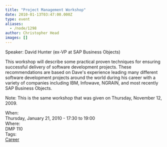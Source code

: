 ```yaml
---
title: "Project Management Workshop"
date: 2010-01-13T03:47:00.000Z
type: event
aliases:
  - /node/1298
author: Christopher Head
images: []
---
```


<div class="field field-name-body field-type-text-with-summary field-label-hidden"><div class="field-items"><div class="field-item even"><p>Speaker: David Hunter (ex-VP at SAP Business Objects)</p>
<p>This workshop will describe some practical proven techniques for ensuring successful delivery of software development projects. These recommendations are based on Dave&apos;s experience leading many different software development projects around the world during his career with a variety of companies including IBM, Infowave, NGRAIN, and most recently SAP Business Objects.</p>
<p>Note: This is the same workshop that was given on Thursday, November 12, 2009.</p>
</div></div></div><div class="field field-name-field-dates field-type-datetime field-label-above"><div class="field-label">When:&#xA0;</div><div class="field-items"><div class="field-item even"><span class="date-display-single">Thursday, January 21, 2010 - <span class="date-display-range"><span class="date-display-start">17:30</span> to <span class="date-display-end">19:00</span></span></span></div></div></div><div class="field field-name-field-location field-type-text field-label-above"><div class="field-label">Where:&#xA0;</div><div class="field-items"><div class="field-item even">DMP 110</div></div></div>    <footer>
    <div class="field field-name-field-tags field-type-taxonomy-term-reference field-label-above"><div class="field-label">Tags:&#xA0;</div><div class="field-items"><div class="field-item even"><a href="/career">Career</a></div></div></div>      </footer>